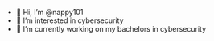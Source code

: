 - 👋 Hi, I’m @nappy101
- 👀 I’m interested in cybersecurity
- 🌱 I’m currently working on my bachelors in cybersecurity


<!---
nappy101/nappy101 is a ✨ special ✨ repository because its `README.md` (this file) appears on your GitHub profile.
You can click the Preview link to take a look at your changes.
--->
